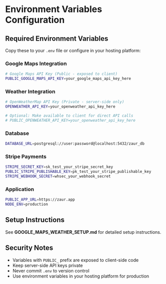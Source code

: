 # Environment Variables Configuration

## Required Environment Variables

Copy these to your `.env` file or configure in your hosting platform:

### Google Maps Integration
```bash
# Google Maps API Key (Public - exposed to client)
PUBLIC_GOOGLE_MAPS_API_KEY=your_google_maps_api_key_here
```

### Weather Integration  
```bash
# OpenWeatherMap API Key (Private - server-side only)
OPENWEATHER_API_KEY=your_openweather_api_key_here

# Optional: Make available to client for direct API calls
# PUBLIC_OPENWEATHER_API_KEY=your_openweather_api_key_here
```

### Database
```bash
DATABASE_URL=postgresql://user:password@localhost:5432/zaur_db
```

### Stripe Payments
```bash
STRIPE_SECRET_KEY=sk_test_your_stripe_secret_key
PUBLIC_STRIPE_PUBLISHABLE_KEY=pk_test_your_stripe_publishable_key
STRIPE_WEBHOOK_SECRET=whsec_your_webhook_secret
```

### Application
```bash
PUBLIC_APP_URL=https://zaur.app
NODE_ENV=production
```

## Setup Instructions

See **GOOGLE_MAPS_WEATHER_SETUP.md** for detailed setup instructions.

## Security Notes

- Variables with `PUBLIC_` prefix are exposed to client-side code
- Keep server-side API keys private
- Never commit `.env` to version control
- Use environment variables in your hosting platform for production

